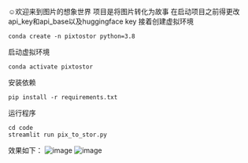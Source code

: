 ☺欢迎来到图片的想象世界
项目是将图片转化为故事
在启动项目之前得更改api_key和api_base以及huggingface key
接着创建虚拟环境
```
conda create -n pixtostor python=3.8
```
启动虚拟环境
```
conda activate pixtostor
```
安装依赖
```
pip install -r requirements.txt
```
运行程序
```
cd code
streamlit run pix_to_stor.py
```
效果如下：
![image](https://github.com/user-attachments/assets/f62e27ec-cb39-40cb-a048-846b69f72576)
![image](https://github.com/user-attachments/assets/6a84266b-6045-4ae2-bb31-dcb5ae7d4b8b)

